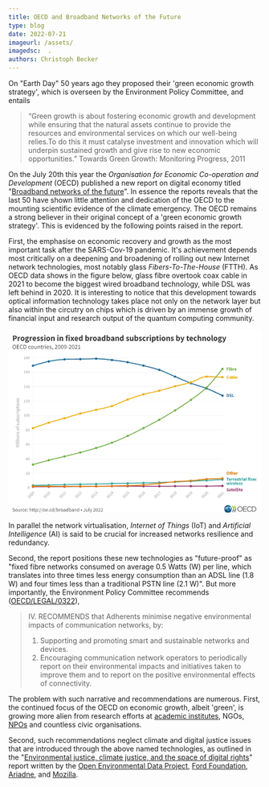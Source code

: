 ```yaml
---
title: OECD and Broadband Networks of the Future
type: blog
date: 2022-07-21
imageurl: /assets/
imagedsc:  .
authors: Christoph Becker
---
```


On "Earth Day" 50 years ago they proposed their 'green economic growth strategy', which is overseen by the Environment Policy Committee, and entails

> “Green growth is about fostering economic growth and development while ensuring that the natural assets continue to provide the resources and environmental services on which our well-being relies.To do this it must catalyse investment and innovation which will underpin sustained growth and give rise to new economic opportunities.” Towards Green Growth: Monitoring Progress, 2011

On the July 20th this year the *Organisation for Economic Co-operation and Development* (OECD) published a new report on digital economy titled "[Broadband networks of the future](https://www.oecd-ilibrary.org/science-and-technology/broadband-networks-of-the-future_755e2d0c-en)". In essence the reports reveals that the last 50 have shown little attention and dedication of the OECD to the mounting scientific evidence of the climate emergency. The OECD remains a strong believer in their original concept of a 'green economic growth strategy'. This is evidenced by the following points raised in the report.

First, the emphasise on economic recovery and growth as the most important task after the SARS-Cov-19 pandemic. It's achievement depends most critically on a deepening and broadening of rolling out new Internet network technologies, most notably glass *Fibers-To-The-House* (FTTH). As OECD data shows in the figure below, glass fibre overtook coax cable in 2021 to become the biggest wired broadband technology, while DSL was left behind in 2020. It is interesting to notice that this development towards optical information technology takes place not only on the network layer but also within the circutry on chips which is driven by an immense growth of financial input and research output of the quantum computing community.

![Communication Network in 3GPP_TSG_RAN_WG5_IOT](/assets/internet_governance/OECD_fibre.png?raw=true)

In parallel the network virtualisation, *Internet of Things* (IoT) and *Artificial Intelligence* (AI) is said to be crucial for increased networks resilience and redundancy.

Second, the report positions these new technologies as "future-proof" as "fixed fibre networks consumed on average 0.5 Watts (W) per line, which translates into three times less energy consumption than an ADSL line (1.8 W) and four times less than a traditional PSTN line (2.1 W)". But more importantly, the Environment Policy Committee recommends ([OECD/LEGAL/0322](https://legalinstruments.oecd.org/en/instruments/OECD-LEGAL-0322)),

> IV. RECOMMENDS that Adherents minimise negative environmental impacts of communication networks, by:
>   1. Supporting and promoting smart and sustainable networks and devices.
>   2. Encouraging communication network operators to periodically report on their environmental impacts and initiatives taken to improve them and to report on the positive environmental effects of connectivity.

The problem with such narrative and recommendations are numerous. First, the continued focus of the OECD on economic growth, albeit 'green', is growing more alien from research efforts at [academic institutes](https://www.eci.ox.ac.uk), NGOs, [NPOs](https://www.thegreenwebfoundation.org) and countless civic organisations.

Second, such recommendations neglect climate and digital justice issues that are introduced through the above named technologies, as outlined in the "[Environmental justice, climate justice, and the space of digital rights](https://www.fordfoundation.org/media/7342/oedp-and-oc-enviromental_01-07-22.pdf)" report written by the [Open Environmental Data Project](https://www.openenvironmentaldata.org), [Ford Foundation](https://www.fordfoundation.org), [Ariadne](https://www.ariadne-network.eu), and [Mozilla](https://www.mozilla.org/en-US/).
